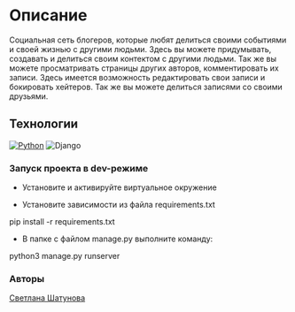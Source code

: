 # Описание

Социальная сеть блогеров, которые любят делиться своими событиями и своей жизнью с другими людьми. Здесь вы можете придумывать, создавать и делиться своим контектом с другими людьми. Так же вы можете просматривать страницы других авторов, комментировать их записи. Здесь имеется возможность редактировать свои записи и бокировать хейтеров. Так же вы можете делиться записями со своими друзьями.

## Технологии

[![Python](https://img.shields.io/badge/python-3.9-blue?logo=python)](https://www.python.org/)
![Django](https://img.shields.io/badge/DJANGO-3.2.3-darkgreen?logo=django&logoColor=white)

### Запуск проекта в dev-режиме

- Установите и активируйте виртуальное окружение

- Установите зависимости из файла requirements.txt

pip install -r requirements.txt

- В папке с файлом manage.py выполните команду:

python3 manage.py runserver

### Авторы

[Светлана Шатунова](https://github.com/SvShatunova)
